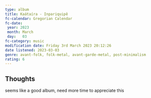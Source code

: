 ```yaml
---
type: album 
title: Kaátaíra - Inpariquipê 
fc-calendar: Gregorian Calendar
fc-date: 
 year: 2023
 month: March
 day:   03
fc-category: music
modification date: Friday 3rd March 2023 20:12:26
date listened: 2023-03-03
genre: avant-folk, folk-metal, avant-garde-metal, post-minimalism
rating: 6
---
```

## Thoughts

seems like a good album, need more time to appreciate this 